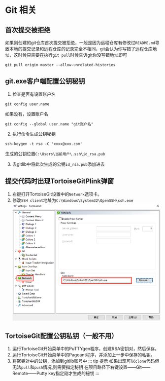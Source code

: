 # Git 相关
## 首次提交被拒绝
如果刚创建的git仓库首次提交被拒绝，一般是因为远程仓库有修改过`README.md`导致本地的提交记录和远程仓库的记录完全不相同，git会认为你写错了远程仓库地址，这时候只需要在执行`git pull`时候告诉git你没写错地址即可
``` git
git pull origin master --allow-unrelated-histories
```
## git.exe客户端配置公钥秘钥
1. 检查是否有设置账户名
```git
git config user.name
```
如果没有，设置账户名
```git
git config --global user.name "git账户名"
```
2. 执行命令生成公钥秘钥
```git
ssh-keygen -t rsa -C 'xxxx@xxx.com'
```
生成的公钥位置`C:\Users\当前用户\.ssh\id_rsa.pub`

3. 去gitlib中将此次生成的公钥`id_rsa.pub`添加进去

## 提交代码时出现TortoiseGitPlink弹窗
1. 右键打开TortoiseGit设置中的`Network`选项卡。
2. 修改`SSH client`地址为`C:\Windows\System32\OpenSSH\ssh.exe`
![](../.vuepress/public/img/ans/git-setting.png)

## TortoiseGit配置公钥私钥（一般不用）
1. 运行TortoiseGit开始菜单中的PuTTYgen程序，创建RSA密钥对，然后保存。
2. 运行TortoiseGit开始菜单中的Pageant程序，并添加上一步中保存的私钥。
3. 将密钥对中的公钥，添加到gitlib账号中
::: tip 提示
如果出现可以`clone`代码但无法`pull`和`push`情况,则需要指定秘钥
在项目路径下右键设置——Git——Remote——Putty key指定刚才生成的秘钥
:::





